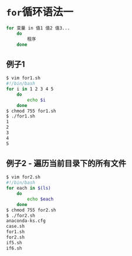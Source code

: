 # `for`循环语法一



```bash
for 变量 in 值1 值2 值3...
	do
		程序
	done
```

## 例子1
```bash
$ vim for1.sh
#!/bin/bash
for i in 1 2 3 4 5
	do
		echo $i
	done
$ chmod 755 for1.sh
$ ./for1.sh
1
2
3
4
5
```
## 例子2 - 遍历当前目录下的所有文件
```bash
$ vim for2.sh
#!/bin/bash
for each in $(ls)
	do
		echo $each 
	done
$ chmod 755 for2.sh
$ ./for2.sh
anaconda-ks.cfg
case.sh
for1.sh
for2.sh
if5.sh
if6.sh
```

